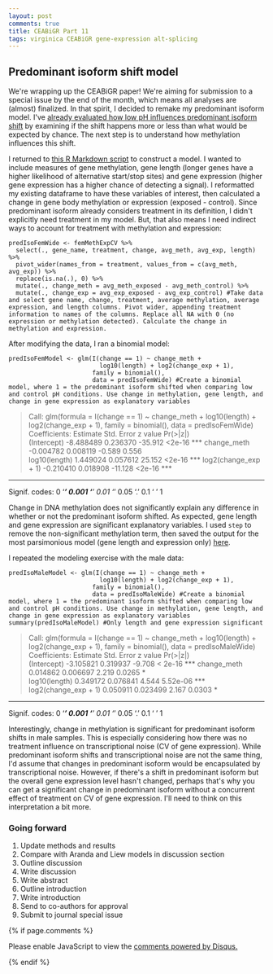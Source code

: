 ```yaml
---
layout: post
comments: true
title: CEABiGR Part 11
tags: virginica CEABiGR gene-expression alt-splicing
---
```


## Predominant isoform shift model

We're wrapping up the CEABiGR paper! We're aiming for submission to a special issue by the end of the month, which means all analyses are (almost) finalized. In that spirit, I decided to remake my predominant isoform model. I've [already evaluated how low pH influences predominant isoform shift](https://yaaminiv.github.io/CEABiGR-Part8/) by examining if the shift happens more or less than what would be expected by chance. The next step is to understand how methylation influences this shift.

I returned to [this R Markdown script](https://github.com/sr320/ceabigr/blob/main/code/42-predominant-isoform.Rmd) to construct a model. I wanted to include measures of gene methylation, gene length (longer genes have a higher likelihood of alternative start/stop sites) and gene expression (higher gene expression has a higher chance of detecting a signal). I reformatted my existing dataframe to have these variables of interest, then calculated a change in gene body methylation or expression (exposed - control). Since predominant isoform already considers treatment in its definition, I didn't explicitly need treatment in my model. But, that also means I need indirect ways to account for treatment with methylation and expression:

```
predIsoFemWide <- femMethExpCV %>%
  select(., gene_name, treatment, change, avg_meth, avg_exp, length) %>%
  pivot_wider(names_from = treatment, values_from = c(avg_meth, avg_exp)) %>%
  replace(is.na(.), 0) %>%
  mutate(., change_meth = avg_meth_exposed - avg_meth_control) %>%
  mutate(., change_exp = avg_exp_exposed - avg_exp_control) #Take data and select gene name, change, treatment, average methylation, average expression, and length columns. Pivot wider, appending treatment information to names of the columns. Replace all NA with 0 (no expression or methylation detected). Calculate the change in methylation and expression.
```

After modifying the data, I ran a binomial model:

```
predIsoFemModel <- glm(I(change == 1) ~ change_meth +
                         log10(length) + log2(change_exp + 1),
                       family = binomial(),
                       data = predIsoFemWide) #Create a binomial model, where 1 = the predominant isoform shifted when comparing low and control pH conditions. Use change in methylation, gene length, and change in gene expression as explanatory variables
```

> Call:
glm(formula = I(change == 1) ~ change_meth + log10(length) +
    log2(change_exp + 1), family = binomial(), data = predIsoFemWide)
Coefficients:
                      Estimate Std. Error z value Pr(>|z|)    
(Intercept)          -8.488489   0.236370 -35.912   <2e-16 ***
change_meth          -0.004782   0.008119  -0.589    0.556    
log10(length)         1.449024   0.057612  25.152   <2e-16 ***
log2(change_exp + 1) -0.210410   0.018908 -11.128   <2e-16 ***
---
Signif. codes:  0 ‘***’ 0.001 ‘**’ 0.01 ‘*’ 0.05 ‘.’ 0.1 ‘ ’ 1

Change in DNA methylation does not significantly explain any difference in whether or not the predominant isoform shifted. As expected, gene length and gene expression are significant explanatory variables. I used `step` to remove the non-significant methylation term, then saved the output for the most parsimonious model (gene length and expression only) [here](https://github.com/sr320/ceabigr/blob/main/output/42-predominant-isoform/fem-predo-isoform-model-output.csv).

I repeated the modeling exercise with the male data:

```
predIsoMaleModel <- glm(I(change == 1) ~ change_meth +
                         log10(length) + log2(change_exp + 1),
                       family = binomial(),
                       data = predIsoMaleWide) #Create a binomial model, where 1 = the predominant isoform shifted when comparing low and control pH conditions. Use change in methylation, gene length, and change in gene expression as explanatory variables
summary(predIsoMaleModel) #Only length and gene expression significant
```

> Call:
glm(formula = I(change == 1) ~ change_meth + log10(length) +
    log2(change_exp + 1), family = binomial(), data = predIsoMaleWide)
Coefficients:
                      Estimate Std. Error z value Pr(>|z|)    
(Intercept)          -3.105821   0.319937  -9.708  < 2e-16 ***
change_meth           0.014862   0.006697   2.219   0.0265 *  
log10(length)         0.349172   0.076841   4.544 5.52e-06 ***
log2(change_exp + 1)  0.050911   0.023499   2.167   0.0303 *  
---
Signif. codes:  0 ‘***’ 0.001 ‘**’ 0.01 ‘*’ 0.05 ‘.’ 0.1 ‘ ’ 1

Interestingly, change in methylation is significant for predominant isoform shifts in male samples. This is especially considering how there was no treatment influence on transcriptional noise (CV of gene expression). While predominant isoform shifts and transcriptional noise are not the same thing, I'd assume that changes in predominant isoform would be encapsulated by transcriptional noise. However, if there's a shift in predominant isoform but the overall gene expression level hasn't changed, perhaps that's why you can get a significant change in predominant isoform without a concurrent effect of treatment on CV of gene expression. I'll need to think on this interpretation a bit more.

### Going forward

1. Update methods and results
2. Compare with Aranda and Liew models in discussion section
2. Outline discussion
3. Write discussion
4. Write abstract
5. Outline introduction
6. Write introduction
7. Send to co-authors for approval
8. Submit to journal special issue

{% if page.comments %}

<div id="disqus_thread"></div>
<script>

/**
*  RECOMMENDED CONFIGURATION VARIABLES: EDIT AND UNCOMMENT THE SECTION BELOW TO INSERT DYNAMIC VALUES FROM YOUR PLATFORM OR CMS.
*  LEARN WHY DEFINING THESE VARIABLES IS IMPORTANT: https://disqus.com/admin/universalcode/#configuration-variables*/
/*
var disqus_config = function () {
this.page.url = PAGE_URL;  // Replace PAGE_URL with your page's canonical URL variable
this.page.identifier = PAGE_IDENTIFIER; // Replace PAGE_IDENTIFIER with your page's unique identifier variable
};
*/
(function() { // DON'T EDIT BELOW THIS LINE
var d = document, s = d.createElement('script');
s.src = 'https://the-responsible-grad-student.disqus.com/embed.js';
s.setAttribute('data-timestamp', +new Date());
(d.head || d.body).appendChild(s);
})();
</script>
<noscript>Please enable JavaScript to view the <a href="https://disqus.com/?ref_noscript">comments powered by Disqus.</a></noscript>

{% endif %}

<script id="dsq-count-scr" src="//the-responsible-grad-student.disqus.com/count.js" async></script>
